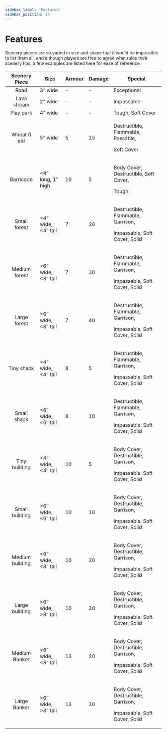 ```yaml
---
sidebar_label: 'Features'
sidebar_position: 14
---
```


# Features
Scenery pieces are so varied in size and shape that it would be impossible to list them all, and although players are free to agree what rules their scenery has, a few examples are listed here for ease of reference.



|Scenery Piece|Size|Armour|Damage|Special|
| :-: | - | - | - | - |
|Road|3” wide|-|-|Exceptional|
|Lava stream|2” wide|-|-|Impassable|
|Play park|4” wide|-|-|Tough, Soft Cover|
|Wheat fi eld|5” wide|5|15|<p>Destructible, Flammable, Passable, </p><p>Soft Cover </p>|
|Barricade|<4” long, 1” high|10|5|<p>Body Cover, Destructible, Soft Cover, </p><p>Tough </p>|
|Small forest|<4” wide, <4” tall|7|20|<p>Destructible, Flammable, Garrison, </p><p>Impassable, Soft Cover, Solid</p>|
|Medium forest|<6” wide, <8” tall|7|30|<p>Destructible, Flammable, Garrison, </p><p>Impassable, Soft Cover, Solid</p>|
|Large forest|>6” wide, <8” tall|7|40|<p>Destructible, Flammable, Garrison, </p><p>Impassable, Soft Cover, Solid</p>|
|Tiny shack|<4” wide, <4” tall|8|5|<p>Destructible, Flammable, Garrison, </p><p>Impassable, Soft Cover, Solid</p>|
|Small shack|<6” wide, <6” tall|8|10|<p>Destructible, Flammable, Garrison, </p><p>Impassable, Soft Cover, Solid</p>|
|Tiny building|<4” wide, <4” tall|10|5|<p>Body Cover, Destructible, Garrison, </p><p>Impassable, Soft Cover, Solid</p>|
|Small building|<6” wide, <6” tall|10|10|<p>Body Cover, Destructible, Garrison, </p><p>Impassable, Soft Cover, Solid</p>|
|Medium building|<6” wide, <8” tall|10|20|<p>Body Cover, Destructible, Garrison, </p><p>Impassable, Soft Cover, Solid</p>|
|Large building|>6” wide, >8” tall|10|30|<p>Body Cover, Destructible, Garrison, </p><p>Impassable, Soft Cover, Solid</p>|
|Medium Bunker|<6” wide, <8” tall|13|20|<p>Body Cover, Destructible, Garrison, </p><p>Impassable, Soft Cover, Solid</p>|
|Large Bunker|>6” wide, >8” tall|13|30|<p>Body Cover, Destructible, Garrison, </p><p>Impassable, Soft Cover, Solid</p>|
